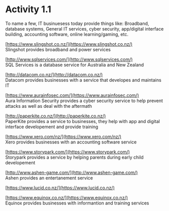 # Activity 1.1

To name a few, IT businuesess today provide things like: Broadband, database systems, General IT services, cyber security, app/digital interface building, accounting software, online learning/gaming, etc.

[https://www.slingshot.co.nz/](https://www.slingshot.co.nz/)  
Slingshot provides broadband and power services

[http://www.sqlservices.com/](http://www.sqlservices.com/)  
SQL Services is a database service for Australia and New Zealand

[http://datacom.co.nz/](http://datacom.co.nz/)  
Datacom provides businesses with a service that developes and maintains IT

[https://www.aurainfosec.com/](https://www.aurainfosec.com/)  
Aura Information Security provides a cyber security service to help prevent attacks as well as deal with the aftermath

[http://paperkite.co.nz/](http://paperkite.co.nz/)  
PaperKite provides a service to businesses, they help with app and digital interface developement and provide training

[https://www.xero.com/nz/](https://www.xero.com/nz/)  
Xero provides businesses with an accounting software service

[https://www.storypark.com/](https://www.storypark.com/)  
Storypark provides a service by helping parents during early child developement

[http://www.ashen-game.com/](http://www.ashen-game.com/)  
Ashen provides an entertanement service

[https://www.lucid.co.nz/](https://www.lucid.co.nz/)

[https://www.equinox.co.nz/](https://www.equinox.co.nz/)  
Equinox provides businesses with informantion and training services

